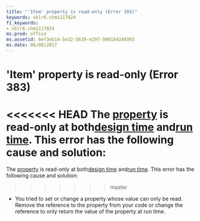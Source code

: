 ```yaml
---
title: "'Item' property is read-only (Error 383)"
keywords: vblr6.chm1117824
f1_keywords:
- vblr6.chm1117824
ms.prod: office
ms.assetid: 6ef3eb14-5e32-5639-e297-990184249393
ms.date: 06/08/2017
---
```



# 'Item' property is read-only (Error 383)

<<<<<<< HEAD
The [property](../../Glossary/vbe-glossary.md) is read-only at both[design time](../../Glossary/vbe-glossary.md) and[run time](../../Glossary/vbe-glossary.md). This error has the following cause and solution:
=======
The [property](../../Glossary/vbe-glossary.md#property) is read-only at both[design time](../../Glossary/vbe-glossary.md#design-time) and[run time](../../Glossary/vbe-glossary.md#run-time). This error has the following cause and solution:
>>>>>>> master



- You tried to set or change a property whose value can only be read. Remove the reference to the property from your code or change the reference to only return the value of the property at run time.
    


